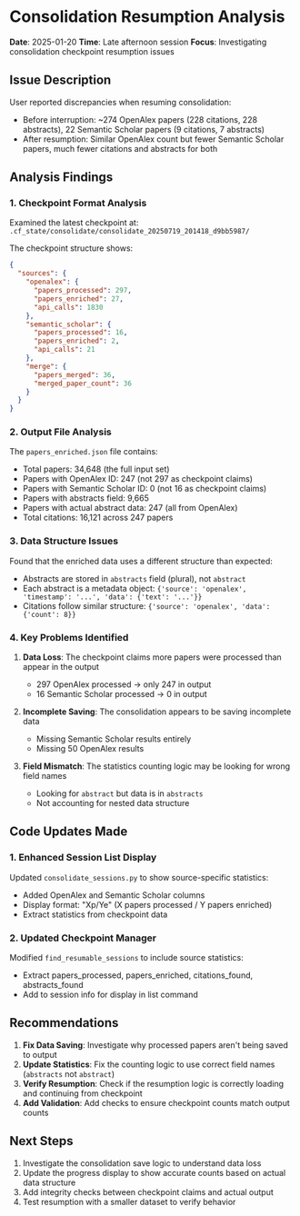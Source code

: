 # Consolidation Resumption Analysis

**Date**: 2025-01-20
**Time**: Late afternoon session
**Focus**: Investigating consolidation checkpoint resumption issues

## Issue Description

User reported discrepancies when resuming consolidation:
- Before interruption: ~274 OpenAlex papers (228 citations, 228 abstracts), 22 Semantic Scholar papers (9 citations, 7 abstracts)
- After resumption: Similar OpenAlex count but fewer Semantic Scholar papers, much fewer citations and abstracts for both

## Analysis Findings

### 1. Checkpoint Format Analysis

Examined the latest checkpoint at: `.cf_state/consolidate/consolidate_20250719_201418_d9bb5987/`

The checkpoint structure shows:
```json
{
  "sources": {
    "openalex": {
      "papers_processed": 297,
      "papers_enriched": 27,
      "api_calls": 1830
    },
    "semantic_scholar": {
      "papers_processed": 16,
      "papers_enriched": 2,
      "api_calls": 21
    },
    "merge": {
      "papers_merged": 36,
      "merged_paper_count": 36
    }
  }
}
```

### 2. Output File Analysis

The `papers_enriched.json` file contains:
- Total papers: 34,648 (the full input set)
- Papers with OpenAlex ID: 247 (not 297 as checkpoint claims)
- Papers with Semantic Scholar ID: 0 (not 16 as checkpoint claims)
- Papers with abstracts field: 9,665
- Papers with actual abstract data: 247 (all from OpenAlex)
- Total citations: 16,121 across 247 papers

### 3. Data Structure Issues

Found that the enriched data uses a different structure than expected:
- Abstracts are stored in `abstracts` field (plural), not `abstract`
- Each abstract is a metadata object: `{'source': 'openalex', 'timestamp': '...', 'data': {'text': '...'}}`
- Citations follow similar structure: `{'source': 'openalex', 'data': {'count': 8}}`

### 4. Key Problems Identified

1. **Data Loss**: The checkpoint claims more papers were processed than appear in the output
   - 297 OpenAlex processed → only 247 in output
   - 16 Semantic Scholar processed → 0 in output

2. **Incomplete Saving**: The consolidation appears to be saving incomplete data
   - Missing Semantic Scholar results entirely
   - Missing 50 OpenAlex results

3. **Field Mismatch**: The statistics counting logic may be looking for wrong field names
   - Looking for `abstract` but data is in `abstracts`
   - Not accounting for nested data structure

## Code Updates Made

### 1. Enhanced Session List Display

Updated `consolidate_sessions.py` to show source-specific statistics:
- Added OpenAlex and Semantic Scholar columns
- Display format: "Xp/Ye" (X papers processed / Y papers enriched)
- Extract statistics from checkpoint data

### 2. Updated Checkpoint Manager

Modified `find_resumable_sessions` to include source statistics:
- Extract papers_processed, papers_enriched, citations_found, abstracts_found
- Add to session info for display in list command

## Recommendations

1. **Fix Data Saving**: Investigate why processed papers aren't being saved to output
2. **Update Statistics**: Fix the counting logic to use correct field names (`abstracts` not `abstract`)
3. **Verify Resumption**: Check if the resumption logic is correctly loading and continuing from checkpoint
4. **Add Validation**: Add checks to ensure checkpoint counts match output counts

## Next Steps

1. Investigate the consolidation save logic to understand data loss
2. Update the progress display to show accurate counts based on actual data structure
3. Add integrity checks between checkpoint claims and actual output
4. Test resumption with a smaller dataset to verify behavior
